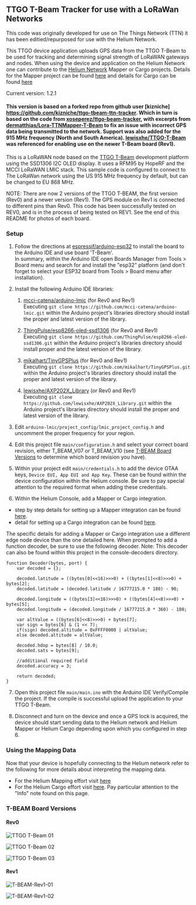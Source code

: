 <!-- ## TTGO T-Beam Tracker for The Things Network and/or The Helium Network  -->
## TTGO T-Beam Tracker for use with a LoRaWan Networks

This code was originally developed for use on The Things Network (TTN) it has been editied/repurposed for use with the Helium Network.

This TTGO device application uploads GPS data from the TTGO T-Beam to be used for tracking and determining signal strength of LoRaWAN gateways and nodes. When using the device and application on the Helium Network one can contribute to the [Helium Network](https://www.helium.com) Mapper or Cargo projects. Details for the Mapper project can be found [here](https://mappers.helium.com/) and details for Cargo can be found [here](https://cargo.helium.com/)

Current version: 1.2.1

#### This version is based on a forked repo from github user [kizniche] https://github.com/kizniche/ttgo-tbeam-ttn-tracker. Which in turn is based on the code from [xoseperez/ttgo-beam-tracker](https://github.com/xoseperez/ttgo-beam-tracker), with excerpts from [dermatthias/Lora-TTNMapper-T-Beam](https://github.com/dermatthias/Lora-TTNMapper-T-Beam) to fix an issue with incorrect GPS data being transmitted to the network. Support was also added for the 915 MHz frequency (North and South America). [lewisxhe/TTGO-T-Beam](https://github.com/lewisxhe/TTGO-T-Beam) was referenced for enabling use on the newer T-Beam board (Rev1).

This is a LoRaWAN node based on the [TTGO T-Beam](https://github.com/LilyGO/TTGO-T-Beam) development platform using the SSD1306 I2C OLED display.
It uses a RFM95 by HopeRF and the MCCI LoRaWAN LMIC stack. This sample code is configured to connect to The LoRaWan network using the US 915 MHz frequency by default, but can be changed to EU 868 MHz.

NOTE: There are now 2 versions of the TTGO T-BEAM, the first version (Rev0) and a newer version (Rev1). The GPS module on Rev1 is connected to different pins than Rev0. This code has been successfully tested on REV0, and is in the process of being tested on REV1. See the end of this README for photos of each board.

### Setup

1. Follow the directions at [espressif/arduino-esp32](https://github.com/espressif/arduino-esp32) to install the board to the Arduino IDE and use board 'T-Beam'.  
In summary, within the Arduino IDE open Boards Manager from Tools > Board menu and search for and install the "esp32" platform (and don't forget to select your ESP32 board from Tools > Board menu after installation).

2. Install the following Arduino IDE libraries:

   1. [mcci-catena/arduino-lmic](https://github.com/mcci-catena/arduino-lmic) (for Rev0 and Rev1)  
    Executing ```git clone https://github.com/mcci-catena/arduino-lmic.git``` within the Arduino project's libraries directory should install the proper and latest version of the library.
    
   2. [ThingPulse/esp8266-oled-ssd1306](https://github.com/ThingPulse/esp8266-oled-ssd1306) (for Rev0 and Rev1)  
    Executing ```git clone https://github.com/ThingPulse/esp8266-oled-ssd1306.git``` within the Arduino project's libraries directory should install proper and the latest version of the library.
    
   3. [mikalhart/TinyGPSPlus](https://github.com/mikalhart/TinyGPSPlus) (for Rev0 and Rev1)  
    Executing ```git clone https://github.com/mikalhart/TinyGPSPlus.git``` within the Arduino project's libraries directory should install the proper and latest version of the library.
   4. [lewisxhe/AXP202X_Library](https://github.com/lewisxhe/AXP202X_Library) (or Rev0 and Rev1)  
    Executing ```git clone https://github.com/lewisxhe/AXP202X_Library.git``` within the Arduino project's libraries directory should install the proper and latest version of the library.



3. Edit ```arduino-lmic/project_config/lmic_project_config.h``` and uncomment the proper frequency for your region.

4. Edit this project file ```main/configuration.h``` and select your correct board revision, either T_BEAM_V07 or T_BEAM_V10 (see [T-BEAM Board Versions](#t-beam-board-versions) to determine which board revision you have).

5. Within your project edit ```main/credentials.h``` to add the device OTAA keys, ```Device EUI, App EUI and App Key```. These can be found within the device configuration within the Helium console. Be sure to pay special attention to the required format when adding these credentials.

6. Within the Helium Console, add a Mapper or Cargo integration.
- step by step details for setting up a Mapper integration can be found [here](https://docs.helium.com/use-the-network/coverage-mapping/mappers-quickstart/#mappers-quickstart).
- detail for setting up a Cargo integration can be found [here](https://docs.helium.com/use-the-network/console/integrations/cargo).

The specific details for adding a Mapper or Cargo integration use a different edge node device than the one detailed here. When prompted to add a function decoder, be sure to use the following decoder. Note: This decoder can also be found within this project in the console-decoders directory.

```JS
function Decoder(bytes, port) {
    var decoded = {};

    decoded.latitude = ((bytes[0]<<16)>>>0) + ((bytes[1]<<8)>>>0) + bytes[2];
    decoded.latitude = (decoded.latitude / 16777215.0 * 180) - 90;

    decoded.longitude = ((bytes[3]<<16)>>>0) + ((bytes[4]<<8)>>>0) + bytes[5];
    decoded.longitude = (decoded.longitude / 16777215.0 * 360) - 180;

    var altValue = ((bytes[6]<<8)>>>0) + bytes[7];
    var sign = bytes[6] & (1 << 7);
    if(sign) decoded.altitude = 0xFFFF0000 | altValue;
    else decoded.altitude = altValue;

    decoded.hdop = bytes[8] / 10.0;
    decoded.sats = bytes[9];
    
    //additional required field
    decoded.accuracy = 3;

    return decoded;
}
```

7. Open this project file ```main/main.ino``` with the Arduino IDE Verify/Compile the project. If the compile is successful upload the application to your TTGO T-Beam.

8. Disconnect and turn on the device and once a GPS lock is acquired, the device should start sending data to the Helium network and Helium Mapper or Helium Cargo depending upon which you configured in step 6.


### Using the Mapping Data

Now that your device is hopefully connecting to the Helium network refer to the following for more details about interpreting the mapping data.
- For the Helium Mapping effort visit [here](https://docs.helium.com/use-the-network/coverage-mapping)
- For the Helium Cargo effort visit [here](https://docs.helium.com/use-the-network/console/integrations/cargo). Pay particular attention to the "Info" note found on this page.


### T-BEAM Board Versions

#### Rev0

![TTGO T-Beam 01](img/TTGO-TBeam-01.jpg)

![TTGO T-Beam 02](img/TTGO-TBeam-02.jpg)

![TTGO T-Beam 03](img/TTGO-TBeam-03.jpg)

#### Rev1

![T-BEAM-Rev1-01](img/T-BEAM-Rev1-01.jpg)

![T-BEAM-Rev1-02](img/T-BEAM-Rev1-02.jpg)
